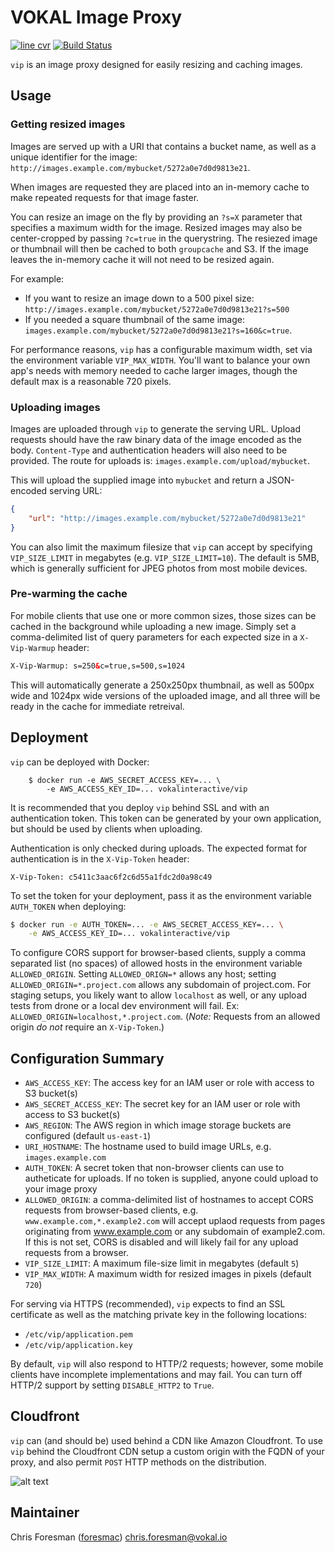# VOKAL Image Proxy

[![line cvr](https://cvr.vokal.io/vokal/vip/shield.svg)](https://cvr.vokal.io/vokal/vip) [![Build Status](https://drone.vokal.io/api/badge/github.com/vokal/vip/status.svg?branch=master)](https://drone.vokal.io/github.com/vokal/vip)

`vip` is an image proxy designed for easily resizing and caching images.


## Usage

### Getting resized images

Images are served up with a URI that contains a bucket name, as well as a unique identifier for the image: `http://images.example.com/mybucket/5272a0e7d0d9813e21`.

When images are requested they are placed into an in-memory cache to make repeated requests for that image faster.

You can resize an image on the fly by providing an `?s=X` parameter that specifies
a maximum width for the image. Resized images may also be center-cropped by passing `?c=true` in the querystring. The resiezed image or thumbnail will then be cached to both `groupcache` and S3. If the image leaves the in-memory cache it will not need to be resized again.

For example:
- If you want to resize an image down to a 500 pixel size:  
  `http://images.example.com/mybucket/5272a0e7d0d9813e21?s=500`
- If you needed a square thumbnail of the same image:  
  `images.example.com/mybucket/5272a0e7d0d9813e21?s=160&c=true`. 

For performance reasons, `vip` has a configurable maximum width, set via the environment
variable `VIP_MAX_WIDTH`. You'll want to balance your own app's needs with memory needed to
cache larger images, though the default max is a reasonable 720 pixels.

### Uploading images

Images are uploaded through `vip` to generate the serving URL. Upload requests should
have the raw binary data of the image encoded as the body. `Content-Type` and authentication headers will also need to be provided. The route for uploads is: `images.example.com/upload/mybucket`.

This will upload the supplied image into `mybucket` and return a JSON-encoded serving URL:
```json
{
    "url": "http://images.example.com/mybucket/5272a0e7d0d9813e21"
}
```

You can also limit the maximum filesize that `vip` can accept by specifying `VIP_SIZE_LIMIT` in megabytes (e.g. `VIP_SIZE_LIMIT=10`). The default is 5MB, which is generally sufficient for JPEG photos from most mobile devices.

### Pre-warming the cache

For mobile clients that use one or more common sizes, those sizes can be cached in the background while uploading a new image. Simply set a comma-delimited list of query parameters for each expected size in a `X-Vip-Warmup` header:
```html
X-Vip-Warmup: s=250&c=true,s=500,s=1024
```
This will automatically generate a 250x250px thumbnail, as well as 500px wide and 1024px wide versions of the uploaded image, and all three will be ready in the cache for immediate retreival.


## Deployment

`vip` can be deployed with Docker:

        $ docker run -e AWS_SECRET_ACCESS_KEY=... \
            -e AWS_ACCESS_KEY_ID=... vokalinteractive/vip

It is recommended that you deploy `vip` behind SSL and with an authentication token. This
token can be generated by your own application, but should be used by clients when uploading.

Authentication is only checked during uploads. The expected format for authentication is in the
`X-Vip-Token` header:
```
X-Vip-Token: c5411c3aac6f2c6d55a1fdc2d0a98c49
```

To set the token for your deployment, pass it as the environment variable `AUTH_TOKEN` when deploying:
```bash
$ docker run -e AUTH_TOKEN=... -e AWS_SECRET_ACCESS_KEY=... \
    -e AWS_ACCESS_KEY_ID=... vokalinteractive/vip
```

To configure CORS support for browser-based clients, supply a comma separated list (no spaces) of allowed hosts in the environment variable `ALLOWED_ORIGIN`. Setting `ALLOWED_ORIGN=*` allows any host; setting `ALLOWED_ORIGIN=*.project.com` allows any subdomain of project.com. For staging setups, you likely want to allow `localhost` as well, or any upload tests from drone or a local dev environment will fail. Ex: `ALLOWED_ORIGIN=localhost,*.project.com`. (_Note:_ Requests from an allowed origin _do not_ require an `X-Vip-Token`.)


## Configuration Summary

- `AWS_ACCESS_KEY`: The access key for an IAM user or role with access to S3 bucket(s)
- `AWS_SECRET_ACCESS_KEY`: The secret key for an IAM user or role with access to S3 bucket(s)
- `AWS_REGION`: The AWS region in which image storage buckets are configured (default `us-east-1`)
- `URI_HOSTNAME`: The hostname used to build image URLs, e.g. `images.example.com`
- `AUTH_TOKEN`: A secret token that non-browser clients can use to autheticate for uploads. If no token is supplied, anyone could upload to your image proxy
- `ALLOWED_ORIGIN`: a comma-delimited list of hostnames to accept CORS requests from browser-based clients, e.g. `www.example.com,*.example2.com` will accept uplaod requests from pages originating from www.example.com or any subdomain of example2.com. If this is not set, CORS is disabled and will likely fail for any upload requests from a browser.
- `VIP_SIZE_LIMIT`: A maximum file-size limit in megabytes (default `5`)
- `VIP_MAX_WIDTH`: A maximum width for resized images in pixels (default `720`)

For serving via HTTPS (recommended), `vip` expects to find an SSL certificate as well as the matching private key in the following locations:
- `/etc/vip/application.pem`
- `/etc/vip/application.key`

By default, `vip` will also respond to HTTP/2 requests; however, some mobile clients have incomplete implementations and may fail. You can turn off HTTP/2 support by setting `DISABLE_HTTP2` to `True`.


## Cloudfront

`vip` can (and should be) used behind a CDN like Amazon Cloudfront. To use `vip` behind the 
Cloudfront CDN setup a custom origin with the FQDN of your proxy, and also permit `POST` HTTP 
methods on the distribution.

![alt text](https://images.vokal.io/vokalvip/c528c0a28a980402a236267e60009422?s=650 "VIP was here")


## Maintainer

Chris Foresman ([foresmac](https://github.com/foresmac/)) chris.foresman@vokal.io
